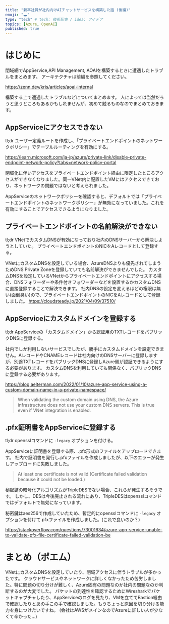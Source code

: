 ```yaml
---
title: "新卒社員が社内向けAIチャットサービスを構築した話 (後編)"
emoji: "🕳️"
type: "tech" # tech: 技術記事 / idea: アイデア
topics: [Azure, OpenAI]
published: true
---
```


# はじめに

閉域網でAppService,API Management, AOAIを構築するときに遭遇したトラブルをまとめます。
アーキテクチャは前編を参照してください。

https://zenn.dev/kris/articles/aoai-internal

構築する上で遭遇したトラブルなどについてまとめます。
人によっては当然だろうと思うところもあるかもしれませんが、初めて触るものなのでまとめておきます。

## AppServiceにアクセスできない

tl;dr
ユーザー定義ルートを作成し、「プライベートエンドポイントのネットワークポリシー」でテーブルルーティングを有効にする。

https://learn.microsoft.com/ja-jp/azure/private-link/disable-private-endpoint-network-policy?tabs=network-policy-portal

閉域化に伴いアクセスをプライベートエンドポイント経由に限定したところアクセスができなくなりました。同一VNet内に配置したVMにはアクセスできており、ネットワークの問題ではないと考えられました。

AppServiceのネットワークポリシーを確認すると、デフォルトでは「プライベートエンドポイントのネットワークポリシー」が無効になっていました。これを有効にすることでアクセスできるようになりました。

## プライベートエンドポイントの名前解決ができない

tl;dr
VNetでカスタムDNSが有効になっており社内のDNSサーバーから解決しようとしていた。
プライベートエンドポイントのNICをAレコードとして登録する。

VNetにカスタムDNSを設定している場合、AzureDNSよりも優先されてしまうためDNS Private Zoneを登録していても名前解決ができませんでした。
カスタムDNSを設定しているVNetからプライベートエンドポイントにアクセスする場合、DNSフォワーダーや条件付きフォワーダーなどを設置するかカスタムDNSに直接登録することで解決できます。
社内DNSの設定を変えるほどの権限は無い(面倒臭い)ので、プライベートエンドポイントのNICをAレコードとして登録しました。
https://cloudsteady.jp/2021/04/09/37510/

## AppServiceにカスタムドメインを登録する

tl;dr
AppServiceの「カスタムドメイン」から認証用のTXTレコードをパブリックDNSに登録する。

社内でしか利用しないサービスでしたが、勝手にカスタムドメインを設定できません。AレコードやCNAMEレコードは社内向けのDNSサーバーに登録しますが、別途TXTレコードをパブリックDNSに登録しAzure側が認証できるようにする必要があります。
カスタムDNSを利用していても関係なく、パブリックDNSに登録する必要があります。

https://blog.aelterman.com/2022/01/10/azure-app-service-using-a-custom-domain-name-in-a-private-namespace/

> When validating the custom domain using DNS, the Azure infrastructure does not use your custom DNS servers. This is true even if VNet integration is enabled.

## .pfx証明書をAppServiceに登録する

tl;dr
opensslコマンドに `-legacy` オプションを付ける。

AppServiceに証明書を登録する際、.pfx形式のファイルをアップロードできます。
社内で証明書を発行し.pfxファイルを作成しましたが、以下のエラーが発生しアップロードに失敗しました。
> At least one certificate is not valid (Certificate failed validation because it could not be loaded.)

秘密鍵の暗号化アルゴリズムがTripleDESでない場合、これらが発生するそうです。
しかし、DESは今後廃止される流れにあり、TripleDESはopensslコマンドではデフォルトで無効になっています。

秘密鍵はaes256で作成していたため、暫定的にopensslコマンドに `-legacy` オプションを付けて.pfxファイルを作成しました。(これで良いのか？)

https://stackoverflow.com/questions/73001634/azure-app-service-unable-to-validate-pfx-file-certificate-failed-validation-be

# まとめ（ポエム）
VNetにカスタムDNSを設定していたり、閉域アクセスに伴うトラブルが多かったです。
クラウドサービスやネットワークに詳しくなかったため苦労しました。特に問題の切り分けが難しく、Azure固有の問題なのか社内の問題なのか判断するのが大変でした。
パケットの到達性を確認するためにWiresharkでパケットキャプチャしたり、AppServiceのログを見たり、VMを立ててBastion経由で確認したりとあの手この手で確認しました。もうちょっと原因を切り分ける能力を身につけたいですね。
(会社はAWSがメインなのでAzureに詳しい人が少なくて辛かった...)